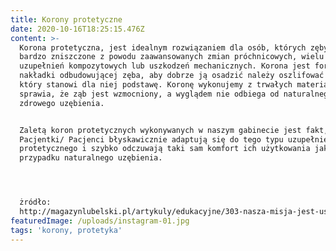 ```yaml
---
title: Korony protetyczne
date: 2020-10-16T18:25:15.476Z
content: >-
  Korona protetyczna, jest idealnym rozwiązaniem dla osób, których zęby są
  bardzo zniszczone z powodu zaawansowanych zmian próchnicowych, wielu
  uzupełnień kompozytowych lub uszkodzeń mechanicznych. Korona jest formą
  nakładki odbudowującej zęba, aby dobrze ją osadzić należy oszlifować ząb,
  który stanowi dla niej podstawę. Koronę wykonujemy z trwałych materiałów, co
  sprawia, że ząb jest wzmocniony, a wyglądem nie odbiega od naturalnego
  zdrowego uzębienia.


  Zaletą koron protetycznych wykonywanych w naszym gabinecie jest fakt, że
  Pacjentki/ Pacjenci błyskawicznie adaptują się do tego typu uzupełnienia
  protetycznego i szybko odczuwają taki sam komfort ich użytkowania jak w
  przypadku naturalnego uzębienia.




  żródło:
  http://magazynlubelski.pl/artykuly/edukacyjne/303-nasza-misja-jest-usmiech-pacjentow
featuredImage: /uploads/instagram-01.jpg
tags: 'korony, protetyka'
---
```


